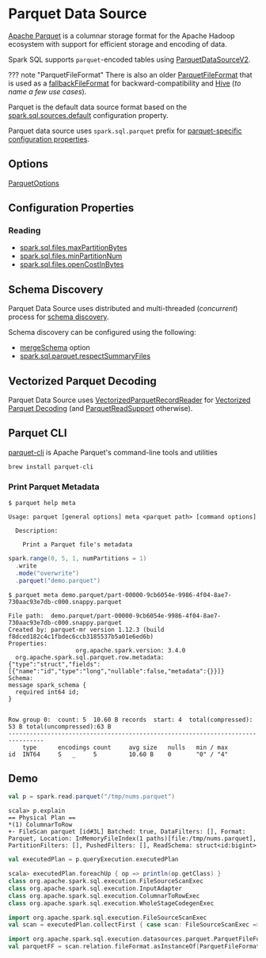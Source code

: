 # Parquet Data Source

[Apache Parquet](http://parquet.apache.org/) is a columnar storage format for the Apache Hadoop ecosystem with support for efficient storage and encoding of data.

Spark SQL supports `parquet`-encoded tables using [ParquetDataSourceV2](ParquetDataSourceV2.md).

??? note "ParquetFileFormat"
    There is also an older [ParquetFileFormat](ParquetFileFormat.md) that is used as a [fallbackFileFormat](ParquetDataSourceV2.md#fallbackFileFormat) for backward-compatibility and [Hive](../../hive/HiveMetastoreCatalog.md#convert) (_to name a few use cases_).

Parquet is the default data source format based on the [spark.sql.sources.default](../../configuration-properties.md#spark.sql.sources.default) configuration property.

Parquet data source uses `spark.sql.parquet` prefix for [parquet-specific configuration properties](../../configuration-properties.md).

## Options

[ParquetOptions](ParquetOptions.md)

## Configuration Properties

### Reading

* [spark.sql.files.maxPartitionBytes](../../configuration-properties.md#spark.sql.files.maxPartitionBytes)
* [spark.sql.files.minPartitionNum](../../configuration-properties.md#spark.sql.files.minPartitionNum)
* [spark.sql.files.openCostInBytes](../../configuration-properties.md#spark.sql.files.openCostInBytes)

## Schema Discovery

Parquet Data Source uses distributed and multi-threaded (_concurrent_) process for [schema discovery](ParquetUtils.md#inferSchema).

Schema discovery can be configured using the following:

* [mergeSchema](ParquetOptions.md#mergeSchema) option
* [spark.sql.parquet.respectSummaryFiles](../../configuration-properties.md#spark.sql.parquet.respectSummaryFiles)

## Vectorized Parquet Decoding

Parquet Data Source uses [VectorizedParquetRecordReader](VectorizedParquetRecordReader.md) for [Vectorized Parquet Decoding](../../vectorized-decoding/index.md) (and [ParquetReadSupport](ParquetReadSupport.md) otherwise).

## Parquet CLI

[parquet-cli](https://formulae.brew.sh/formula/parquet-cli) is Apache Parquet's command-line tools and utilities

```console
brew install parquet-cli
```

### Print Parquet Metadata

```console
$ parquet help meta

Usage: parquet [general options] meta <parquet path> [command options]

  Description:

    Print a Parquet file's metadata
```

```scala
spark.range(0, 5, 1, numPartitions = 1)
  .write
  .mode("overwrite")
  .parquet("demo.parquet")
```

```console
$ parquet meta demo.parquet/part-00000-9cb6054e-9986-4f04-8ae7-730aac93e7db-c000.snappy.parquet

File path:  demo.parquet/part-00000-9cb6054e-9986-4f04-8ae7-730aac93e7db-c000.snappy.parquet
Created by: parquet-mr version 1.12.3 (build f8dced182c4c1fbdec6ccb3185537b5a01e6ed6b)
Properties:
                   org.apache.spark.version: 3.4.0
  org.apache.spark.sql.parquet.row.metadata: {"type":"struct","fields":[{"name":"id","type":"long","nullable":false,"metadata":{}}]}
Schema:
message spark_schema {
  required int64 id;
}


Row group 0:  count: 5  10.60 B records  start: 4  total(compressed): 53 B total(uncompressed):63 B
--------------------------------------------------------------------------------
    type      encodings count     avg size   nulls   min / max
id  INT64     S   _     5         10.60 B    0       "0" / "4"
```

## Demo

```scala
val p = spark.read.parquet("/tmp/nums.parquet")
```

```text
scala> p.explain
== Physical Plan ==
*(1) ColumnarToRow
+- FileScan parquet [id#3L] Batched: true, DataFilters: [], Format: Parquet, Location: InMemoryFileIndex(1 paths)[file:/tmp/nums.parquet], PartitionFilters: [], PushedFilters: [], ReadSchema: struct<id:bigint>
```

```scala
val executedPlan = p.queryExecution.executedPlan
```

```scala
scala> executedPlan.foreachUp { op => println(op.getClass) }
class org.apache.spark.sql.execution.FileSourceScanExec
class org.apache.spark.sql.execution.InputAdapter
class org.apache.spark.sql.execution.ColumnarToRowExec
class org.apache.spark.sql.execution.WholeStageCodegenExec
```

```scala
import org.apache.spark.sql.execution.FileSourceScanExec
val scan = executedPlan.collectFirst { case scan: FileSourceScanExec => scan }.get

import org.apache.spark.sql.execution.datasources.parquet.ParquetFileFormat
val parquetFF = scan.relation.fileFormat.asInstanceOf[ParquetFileFormat]
```
